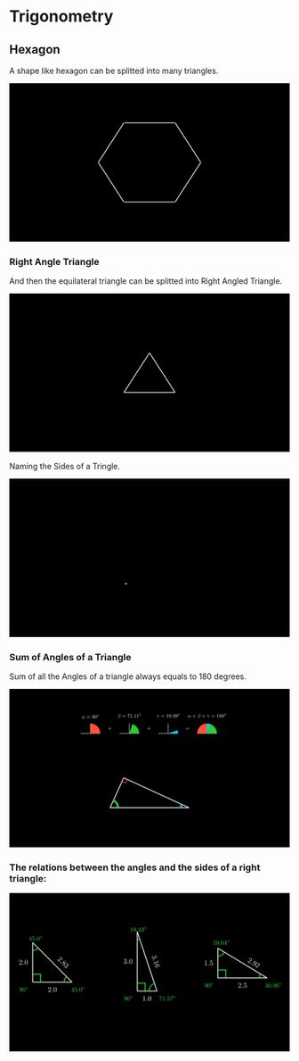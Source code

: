 # Trigonometry
## Hexagon

A shape like hexagon can be splitted into many triangles.

[![Test](/Media/Gifs/Hexagon.gif)](/Media/Videos/Hexagon.mp4)

### Right Angle Triangle

And then the equilateral triangle can be splitted into Right Angled Triangle.

[![Test](/Media/Gifs/Splitting_into_RightTriangle.gif)](/Media/Videos/Hexagon.mp4)

Naming the Sides of a Tringle.

[![Test](/Media/Gifs/Sides.gif)](/Media/Videos/Sides.mp4)

### Sum of Angles of a Triangle

Sum of all the Angles of a triangle always equals to 180 degrees.

[![Test](/Media/Images/Sum_of_Angles_180.png)](/Media/Videos/Sum_of_Angles_180.mp4)

### The relations between the angles and the sides of a right triangle:

[![Test](/Media/Images/Determine_Angle_based_on_side_lengths.png)](/Media/Videos/Determine_Angle_based_on_side_lengths.mp4)

